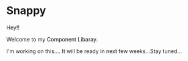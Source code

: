#  Snappy 

Hey!! 

Welcome to my Component Libaray. 

I'm working on this.... It will be ready in next few weeks...Stay tuned...